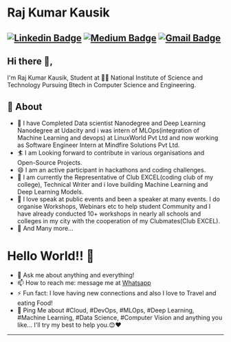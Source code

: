 # Raj Kumar Kausik
[![Linkedin Badge](https://img.shields.io/badge/-RajKumarKausik-blue?style=social&logo=Linkedin&logoColor=blue&link=https://www.linkedin.com/in/rkkausik/)](https://www.linkedin.com/in/raj-kumar-kausik/) [![Medium Badge](https://img.shields.io/badge/-@rrajkukausik-03a57a?style=social&labelColor=black&logo=Medium&link=https://medium.com/@rrajkukausik/)](https://medium.com/@rrajkukausik/)
[![Gmail Badge](https://img.shields.io/badge/-GMail-c14438?style=social&logo=Gmail&logoColor=red&link=mailto:rrajkukausik@gmail.com)](mailto:rrajkukausik@gmail.com)
---
## Hi there 👋,           
I'm Raj Kumar Kausik, Student at 👨‍💻 National Institute of Science and Technology Pursuing Btech in Computer Science and Engineering.

## 🧐 About
- 🤠 I have Completed Data scientist Nanodegree and Deep Learning Nanodegree at Udacity and i was intern of MLOps(integration of Machine Learning and devops) at LinuxWorld Pvt Ltd and now working as Software Engineer Intern at Mindfire Solutions Pvt Ltd.
- 🏄‍ I am Looking forward to contribute in various organisations and Open-Source Projects.
- 😄 I am an active participant in hackathons and coding challenges.
- 🔭 I am currently the Representative of Club EXCEL(coding club of my college), Technical Writer and i love building Machine Learning and Deep Learning Models.
- 🌱 I love speak at public events and been a speaker at many events. I do organise Workshops, Webinars etc to help student Community and I have already conducted 10+ workshops in nearly all schools and colleges in my city with the cooperation of my Clubmates(Club EXCEL).
- 👯 And Many more...

# Hello World!! 🤔
- 💬 Ask me about anything and everything! 
- 📫 How to reach me: message me at [Whatsapp](https://wa.me/917788055218)
- ⚡ Fun fact: I love having new connections and also I love to Travel and eating Food! 
- 💬 Ping Me about #Cloud, #DevOps, #MLOps, #Deep Learning, #Machine Learning, #Data Science, #Computer Vision and anything you like... I'll try my best to help you.😊❤
---
<!--
**rrajkukausik** is a ✨ _special_ ✨ repository because its `README.md` (this file) appears on your GitHub profile.
-->
